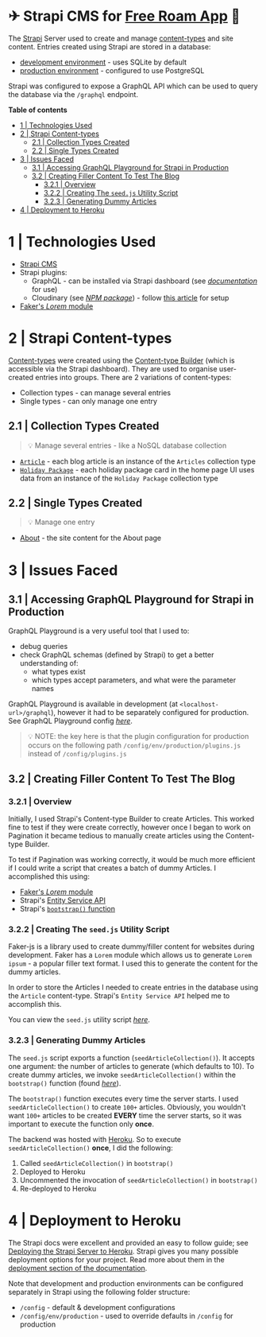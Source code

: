 <h1>✈ Strapi CMS for <a href="https://github.com/Bilaal96/travel-agency-nextjs" target="_blank">Free Roam App</a> 🌴</h1>

The [Strapi](https://strapi.io/) Server used to create and manage [content-types](https://docs.strapi.io/developer-docs/latest/development/backend-customization/models.html#content-types) and site content. Entries created using Strapi are stored in a database:

- [development environment](config/database.js) - uses SQLite by default
- [production environment](config/env/production/database.js) - configured to use PostgreSQL

Strapi was configured to expose a GraphQL API which can be used to query the database via the `/graphql` endpoint.

**Table of contents**

- [1 | Technologies Used](#1--technologies-used)
- [2 | Strapi Content-types](#2--strapi-content-types)
  - [2.1 | Collection Types Created](#21--collection-types-created)
  - [2.2 | Single Types Created](#22--single-types-created)
- [3 | Issues Faced](#3--issues-faced)
  - [3.1 | Accessing GraphQL Playground for Strapi in Production](#31--accessing-graphql-playground-for-strapi-in-production)
  - [3.2 | Creating Filler Content To Test The Blog](#32--creating-filler-content-to-test-the-blog)
    - [3.2.1 | Overview](#321--overview)
    - [3.2.2 | Creating The `seed.js` Utility Script](#322--creating-the-seedjs-utility-script)
    - [3.2.3 | Generating Dummy Articles](#323--generating-dummy-articles)
- [4 | Deployment to Heroku](#4--deployment-to-heroku)

# 1 | Technologies Used

- [Strapi CMS](https://strapi.io/)
- Strapi plugins:
  - GraphQL - can be installed via Strapi dashboard (see [_documentation_](https://docs.strapi.io/developer-docs/latest/plugins/graphql.html#usage) for use)
  - Cloudinary (see [_NPM package_](https://www.npmjs.com/package/@strapi/provider-upload-cloudinary)) - follow [this article](https://strapi.io/blog/add-cloudinary-support-to-your-strapi-application) for setup
- [Faker's _Lorem_ module](https://fakerjs.dev/api/lorem.html)

# 2 | Strapi Content-types

[Content-types](https://docs.strapi.io/developer-docs/latest/development/backend-customization/models.html#content-types) were created using the [Content-type Builder](https://docs.strapi.io/user-docs/latest/content-types-builder/introduction-to-content-types-builder.html) (which is accessible via the Strapi dashboard). They are used to organise user-created entries into groups. There are 2 variations of content-types:

- Collection types - can manage several entries
- Single types - can only manage one entry

## 2.1 | Collection Types Created

> 💡 Manage several entries - like a NoSQL database collection

- [`Article`](src/api/article/content-types/article/schema.json) - each blog article is an instance of the `Articles` collection type
- [`Holiday Package`](src/api/holiday-package/content-types/holiday-package/schema.json) - each holiday package card in the home page UI uses data from an instance of the `Holiday Package` collection type

## 2.2 | Single Types Created

> 💡 Manage one entry

- [About](src/api/about/content-types/about/schema.json) - the site content for the About page

# 3 | Issues Faced

## 3.1 | Accessing GraphQL Playground for Strapi in Production

GraphQL Playground is a very useful tool that I used to:

- debug queries
- check GraphQL schemas (defined by Strapi) to get a better understanding of:
  - what types exist
  - which types accept parameters, and what were the parameter names

GraphQL Playground is available in development (at `<localhost-url>/graphql`), however it had to be separately configured for production. See GraphQL Playground config [_here_](config/env/production/plugins.js).

> 💡 NOTE: the key here is that the plugin configuration for production occurs on the following path `/config/env/production/plugins.js` instead of `/config/plugins.js`

## 3.2 | Creating Filler Content To Test The Blog

### 3.2.1 | Overview

Initially, I used Strapi's Content-type Builder to create Articles. This worked fine to test if they were create correctly, however once I began to work on Pagination it became tedious to manually create articles using the Content-type Builder.

To test if Pagination was working correctly, it would be much more efficient if I could write a script that creates a batch of dummy Articles. I accomplished this using:

- [Faker's _Lorem_ module](https://fakerjs.dev/api/lorem.html)
- Strapi's [Entity Service API](https://docs.strapi.io/developer-docs/latest/developer-resources/database-apis-reference/entity-service-api.html)
- Strapi's [`bootstrap()` function](https://docs.strapi.io/developer-docs/latest/setup-deployment-guides/configurations/optional/functions.html#bootstrap)

### 3.2.2 | Creating The `seed.js` Utility Script

Faker-js is a library used to create dummy/filler content for websites during development. Faker has a `Lorem` module which allows us to generate `Lorem ipsum` - a popular filler text format. I used this to generate the content for the dummy articles.

In order to store the Articles I needed to create entries in the database using the `Article` content-type. Strapi's `Entity Service API` helped me to accomplish this.

You can view the `seed.js` utility script [_here_](utils/seed.js).

### 3.2.3 | Generating Dummy Articles

The `seed.js` script exports a function (`seedArticleCollection()`). It accepts one argument: the number of articles to generate (which defaults to 10). To create dummy articles, we invoke `seedArticleCollection()` within the `bootstrap()` function (found [_here_](src/index.js)).

The `bootstrap()` function executes every time the server starts. I used `seedArticleCollection()` to create `100+` articles. Obviously, you wouldn't want `100+` articles to be created **EVERY** time the server starts, so it was important to execute the function only **once**.

The backend was hosted with [Heroku](https://devcenter.heroku.com/). So to execute `seedArticleCollection()` **once**, I did the following:

1. Called `seedArticleCollection()` in `bootstrap()`
2. Deployed to Heroku
3. Uncommented the invocation of `seedArticleCollection()` in `bootstrap()`
4. Re-deployed to Heroku

# 4 | Deployment to Heroku

The Strapi docs were excellent and provided an easy to follow guide;
see [Deploying the Strapi Server to Heroku](https://docs.strapi.io/developer-docs/latest/setup-deployment-guides/deployment/hosting-guides/heroku.html). Strapi gives you many possible deployment options for your project. Read more about them in the [deployment section of the documentation](https://docs.strapi.io/developer-docs/latest/setup-deployment-guides/deployment.html).

Note that development and production environments can be configured separately in Strapi using the following folder structure:

- `/config` - default & development configurations
- `/config/env/production` - used to override defaults in `/config` for production
